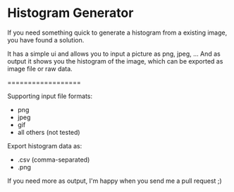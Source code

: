 Histogram Generator
==================

If you need something quick to generate a histogram from a existing image, you have found a solution.

It has a simple ui and allows you to input a picture as png, jpeg, ...
And as output it shows you the histogram of the image, which can be exported as image file or raw data.

==================

Supporting input file formats:

- png
- jpeg
- gif
- all others (not tested)

Export histogram data as:

- .csv (comma-separated)
- .png

If you need more as output, I'm happy when you send me a pull request ;)

